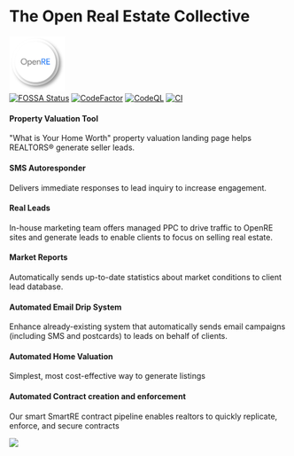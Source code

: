 # The Open Real Estate Collective

<img src="https://github.com/neoscotch/OpenRE/blob/main/Asset1.png" width="20%" /> <br>
[![FOSSA Status](https://app.fossa.com/api/projects/git%2Bgithub.com%2Fneoscotch%2FOpenRE.svg?type=small)](https://app.fossa.com/projects/git%2Bgithub.com%2Fneoscotch%2FOpenRE?ref=badge_large)
[![CodeFactor](https://www.codefactor.io/repository/github/neoscotch/openre/badge)](https://www.codefactor.io/repository/github/neoscotch/openre)
[![CodeQL](https://github.com/neoscotch/OpenRE/actions/workflows/codeql-analysis.yml/badge.svg)](https://github.com/neoscotch/OpenRE/actions/workflows/codeql-analysis.yml)
[![CI](https://github.com/neoscotch/OpenRE/actions/workflows/Codecov.yml/badge.svg)](https://github.com/neoscotch/OpenRE/actions/workflows/Codecov.yml)




#### Property Valuation Tool
"What is Your Home Worth" property valuation landing page helps REALTORS® generate seller leads.

#### SMS Autoresponder
Delivers immediate responses to lead inquiry to increase engagement.

#### Real Leads
In-house marketing team offers managed PPC to drive traffic to OpenRE sites and generate leads to enable clients to focus on selling real estate.

#### Market Reports
Automatically sends up-to-date statistics about market conditions to client lead database.

#### Automated Email Drip System
Enhance already-existing system that automatically sends email campaigns (including SMS and postcards) to leads on behalf of clients.

#### Automated Home Valuation
Simplest, most cost-effective way to generate listings

#### Automated Contract creation and enforcement
Our smart SmartRE contract pipeline enables realtors to quickly replicate, enforce, and secure contracts 


<a href="https://opencollective.com/webpack/donate" target="_blank">
  <img src="https://opencollective.com/webpack/donate/button@2x.png?color=blue" width=300 />
</a>
<!--
### Mission and Values
#### Mission
>We are on a mission to enable communities to be sustainable and fundraise in full transparency without having to create a legal entity to do so. 
>Values 
>Sustainability: We can’t achieve our mission unless we are sustainable doing it. We take a broad definition of sustainability as financial, collective and individual >sustainability.
>Openness: We work in the open, use public slack, our code is public. We strive to be reachable and welcoming.
>Resilience (people come and go) A successful company survives its founders. We try to do things in a way anyone can pick up after and carry on.
>Transparency: Our  is public as well as , our investor's update is regularly published  and our salary tiers are published.




#### Facebook Marketing Tool
Simplifies and accelerates the ad creation process and tracks performance.
A quick & easy solution to creating Facebook ads that drive traffic to high-converting landing pages

[real geeks facebook marketing tool](https://www.realgeeks.com/facebook-marketing-tool/)

#### Facebook Marketing Service
In-house marketing team offers managed Facebook marketing tailored to the client's market to generate leads for their real estate business.

#### Property Valuation Tool
"What is Your Home Worth" property valuation landing page helps REALTORS® generate seller leads.

#### SMS Autoresponder
Delivers immediate responses to lead inquiry to increase engagement.

#### Real Leads
In-house marketing team offers managed PPC to drive traffic to Real Geeks websites and generate leads to enable clients to focus on selling real estate.

#### Market Reports
Automatically sends up-to-date statistics about market conditions to client lead database.

#### Automated Email Drip System
Enhance already-existing system that automatically sends email campaigns (including SMS and postcards) to leads on behalf of our clients.

#### Personalized Mobile App
User-facing mobile app integrates directly with your local board's MLS® system so leads can search properties on your site, and receive push notifications of property updates instantly

#### Automated Home Valuation
Simplest, most cost-effective way to generate listings





## Generate, Track, and Increase Conversions

# OpenRE Features:

- Lead Routing
- Texting
- Lender User
- Live Feed
- Email Autoresponders
- Log Calls & Notes
- SMS Autoresponders
- 3rd Party Lead Integration
- Prioritize Leads' Motivation
- Follow-up Features & Reminders
- Agent Activity
- Advanced Search Filtering
- Social Profiles
- Track Lead Activity
- Lead Activity Triggers
- Lead Capture Notifications
- Lead Source Tracking
- View All Users Activity
- Email Integration and Sync
- Email Autoresponders
- Mobile Optimized
- Importing & Exporting
- SMS Templates
- Email Templates
- Accountability
- Dashboards
- Automated Email Drip
- Email Blasts
- Idle Lead Reassignment
- Workflows
- Real Estate Websites:
- Mobile Optimized
- Built For High Conversion
- Fully Responsive
- Coming Soon Landing Pages
- Clean, Professional Design
- User-friendly CMS
- Fully Editable Pages
- Fast Loading
- Search Engine Friendly (SEO)
- Built-in Blog
- Blazing Fast Search Results
- SSL Support (HTTPS)
- Polygon Map Search
- Agent Landing Pages
- Property Landing Pages
- Market Report Landing Pages
- Robust Front End Design Editor
- IDX Updated - Every 15 Minutes
- Property Valuation Tool
- Property Listings on any Page
- Google Analytics
- Integrated IDX Solution
- Interactive Map Search
- Custom Capture Forms
- Saved Searches
- Market Reports
- Sold Search and Data
- Daily Property Email Alerts
- Indexable IDX MLS® Listings
- Easy-to-save Multiple Search
- Easily Save Favorite Properties
- Easy-to-use Property Search
- Fully integrated IDX not Framed
- High Converting Lead Capture
- Multiple "Call to Actions"

### Marketing Tools and Services:
- Facebook Marketing Tool
- Facebook Marketing Service
- Craigslist Poster
- Google AdWords PPC(Real Leads)
- Automated Email Drip
- Automated Texting
- 
##### 3rd Party Integrations:
- BombBomb
- Trulia
- Infusionsoft
- Top Producer
- Wise Agent
- PieSync
- Realtor.com
- Gmail
- Mojo
- LionDesk
- Altos Research
- Zillow
- Zapier
- MailChimp
- BoldLeads
- Email Sync w/ Multiple Providers




-->

